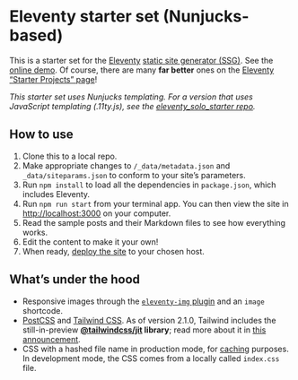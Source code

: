 # Eleventy starter set (Nunjucks-based)

This is a starter set for the [Eleventy](https://11ty.dev) [static site generator (SSG)](https://staticgen.com). See the [online demo](https://eleventy-solo-starter-njk.vercel.app/). Of course, there are many **far better** ones on the [Eleventy “Starter Projects” page](https://www.11ty.dev/docs/starter/)!

*This starter set uses Nunjucks templating. For a version that uses JavaScript templating (.11ty.js), see the [eleventy_solo_starter repo](https://github.com/brycewray/eleventy_solo_starter).*

## How to use

1. Clone this to a local repo.
2. Make appropriate changes to `/_data/metadata.json` and `_data/siteparams.json` to conform to your site’s parameters.
3. Run `npm install` to load all the dependencies in `package.json`, which includes Eleventy.
4. Run `npm run start` from your terminal app. You can then view the site in [http://localhost:3000](http://localhost:3000) on your computer.
5. Read the sample posts and their Markdown files to see how everything works.
6. Edit the content to make it your own!
7. When ready, [deploy the site](https://www.11ty.dev/docs/tutorials/#put-it-on-the-web) to your chosen host.

## What’s under the hood

- Responsive images through the [`eleventy-img` plugin](https://www.11ty.dev/docs/plugins/image/) and an `image` shortcode.
- [PostCSS](https://postcss.org) and [Tailwind CSS](https://tailwindcss.com). As of version 2.1.0, Tailwind includes the still-in-preview **[@tailwindcss/jit](https://github.com/tailwindlabs/tailwindcss-jit) library**; read more about it in [this announcement](https://blog.tailwindcss.com/just-in-time-the-next-generation-of-tailwind-css).
- CSS with a hashed file name in production mode, for [caching](https://web.dev/love-your-cache/) purposes. In development mode, the CSS comes from a locally called `index.css` file.